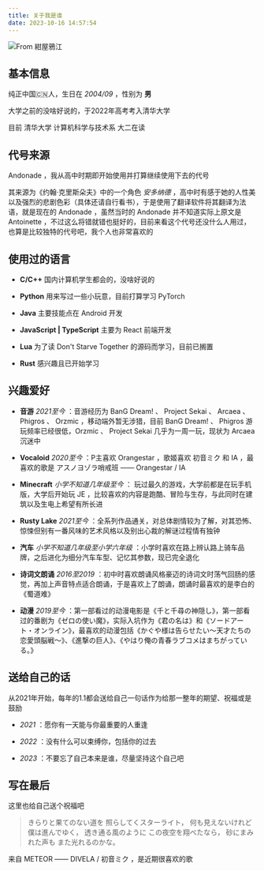 ```yaml
---
title: 关于我是谁
date: 2023-10-16 14:57:54
---
```


![From 紺屋鴉江](/images/fukakai.jpeg)

## 基本信息

纯正中国🇨🇳人，生日在 *2004/09* ，性别为 **男**

大学之前的没啥好说的，于2022年高考考入清华大学

目前 清华大学 计算机科学与技术系 大二在读

## 代号来源

Andonade ，我从高中时期即开始使用并打算继续使用下去的代号

其来源为《约翰·克里斯朵夫》中的一个角色 *安多纳德* ，高中时有感于她的人性美以及强烈的悲剧色彩（具体还请自行看书），于是使用了翻译软件将其翻译为法语，就是现在的 Andonade ，虽然当时的 Andonade 并不知道实际上原文是 Antoinette ，不过这么将错就错也挺好的，目前来看这个代号还没什么人用过，也算是比较独特的代号吧，我个人也非常喜欢的

## 使用过的语言

- **C/C++** 国内计算机学生都会的，没啥好说的
  
- **Python** 用来写过一些小玩意，目前打算学习 PyTorch

- **Java** 主要技能点在 Android 开发

- **JavaScript | TypeScript** 主要为 React 前端开发

- **Lua** 为了读 Don't Starve Together 的源码而学习，目前已搁置

- **Rust** 感兴趣且已开始学习

## 兴趣爱好

- **音游** *2021至今* ：音游经历为 BanG Dream! 、 Project Sekai 、 Arcaea 、 Phigros 、 Orzmic ，移动端外暂无涉猎，目前 BanG Dream! 、 Phigros 游玩频率已经很低，Orzmic 、 Project Sekai 几乎为一周一玩，现状为 Arcaea 沉迷中

- **Vocaloid** *2020至今* ：P主喜欢 Orangestar ，歌姬喜欢 初音ミク 和 IA ，最喜欢的歌是 アスノヨゾラ哨戒班 —— Orangestar / IA

- **Minecraft** *小学不知道几年级至今* ： 玩过最久的游戏，大学前都是在玩手机版，大学后开始玩 JE ，比较喜欢的内容是跑酷、冒险与生存，与此同时在建筑以及生电上希望有所长进

- **Rusty Lake** *2021至今* ：全系列作品通关，对总体剧情较为了解，对其恐怖、惊悚但别有一番风味的艺术风格以及别出心裁的解谜过程情有独钟

- **汽车** *小学不知道几年级至小学六年级* ：小学时喜欢在路上辨认路上骑车品牌，之后进化为细分汽车车型、记忆其参数，现已完全退化

- **诗词文朗诵** *2016至2019* ：初中时喜欢朗诵风格豪迈的诗词文时荡气回肠的感觉，再加上声音特点适合朗诵，于是喜欢上了朗诵，朗诵时最喜欢的是李白的《蜀道难》

- **动漫** *2019至今* ：第一部看过的动漫电影是《千と千尋の神隠し》，第一部看过的番剧为《ゼロの使い魔》，实际入坑作为《君の名は》和《ソードアート・オンライン》，最喜欢的动漫包括《かぐや様は告らせたい〜天才たちの恋愛頭脳戦〜》、《進撃の巨人》、《やはり俺の青春ラブコメはまちがっている。》

## 送给自己的话

从2021年开始，每年的1.1都会送给自己一句话作为给那一整年的期望、祝福或是鼓励

- *2021* ：愿你有一天能与你最重要的人重逢

- *2022* ：没有什么可以束缚你，包括你的过去

- *2023* ：不要忘了自己本来是谁，尽量坚持这个自己吧

## 写在最后

这里也给自己送个祝福吧

> きらりと果てのない道を 照らしてくスターライト，
> 何も見えないけれど 僕は進んでゆく，
> 透き通る風のように この夜空を翔べたなら，
> 砂にまみれた声も また光れるのかな。

来自 METEOR —— DIVELA / 初音ミク ，是近期很喜欢的歌
